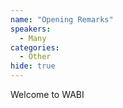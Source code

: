 ```yaml
---
name: "Opening Remarks"
speakers:
  - Many
categories:
  - Other
hide: true
---
```


Welcome to WABI
